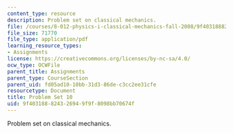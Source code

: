 ```yaml
---
content_type: resource
description: Problem set on classical mechanics.
file: /courses/8-012-physics-i-classical-mechanics-fall-2008/9f403188824326949f9f8098bb70674f_ps10.pdf
file_size: 71770
file_type: application/pdf
learning_resource_types:
- Assignments
license: https://creativecommons.org/licenses/by-nc-sa/4.0/
ocw_type: OCWFile
parent_title: Assignments
parent_type: CourseSection
parent_uid: fd05ad10-10bb-31d3-86de-c3cc2ee31cfe
resourcetype: Document
title: Problem Set 10
uid: 9f403188-8243-2694-9f9f-8098bb70674f
---
```

Problem set on classical mechanics.